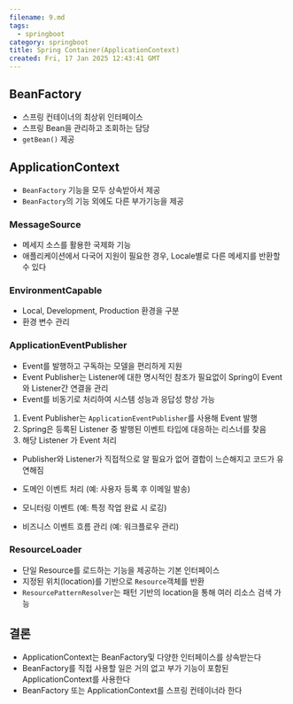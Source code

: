 ```yaml
---
filename: 9.md
tags:
  - springboot
category: springboot
title: Spring Container(ApplicationContext)
created: Fri, 17 Jan 2025 12:43:41 GMT
---
```


## BeanFactory<interface>

- 스프링 컨테이너의 최상위 인터페이스
- 스프링 Bean을 관리하고 조회하는 담당
- `getBean()` 제공

## ApplicationContext<interface>

- `BeanFactory` 기능을 모두 상속받아서 제공
- `BeanFactory`의 기능 외에도 다른 부가기능을 제공

### MessageSource<interface>

- 메세지 소스를 활용한 국제화 기능
- 애플리케이션에서 다국어 지원이 필요한 경우, Locale별로 다른 메세지를 반환할 수 있다

### EnvironmentCapable<interface>

- Local, Development, Production 환경을 구분
- 환경 변수 관리

### ApplicationEventPublisher<interface>

- Event를 발행하고 구독하는 모델을 편리하게 지원
- Event Publisher는 Listener에 대한 명시적인 참조가 필요없이 Spring이 Event와 Listener간 연결을 관리
- Event를 비동기로 처리하여 시스템 성능과 응답성 향상 가능

1. Event Publisher는 `ApplicationEventPublisher`를 사용해 Event 발행
2. Spring은 등록된 Listener 중 발행된 이벤트 타입에 대응하는 리스너를 찾음
3. 해당 Listener 가 Event 처리

- Publisher와 Listener가 직접적으로 알 필요가 없어 결합이 느슨해지고 코드가 유연해짐

- 도메인 이벤트 처리 (예: 사용자 등록 후 이메일 발송)
- 모니터링 이벤트 (예: 특정 작업 완료 시 로깅)
- 비즈니스 이벤트 흐름 관리 (예: 워크플로우 관리)

### ResourceLoader<interface>

- 단일 Resource를 로드하는 기능을 제공하는 기본 인터페이스
- 지정된 위치(location)를 기반으로 `Resource`객체를 반환
- `ResourcePatternResolver`는 패턴 기반의 location을 통해 여러 리소스 검색 가능

## 결론

- ApplicationContext는 BeanFactory및 다양한 인터페이스를 상속받는다
- BeanFactory를 직접 사용할 일은 거의 없고 부가 기능이 포함된 ApplicationContext를 사용한다
- BeanFactory 또는 ApplicationContext를 스프링 컨테이너라 한다
